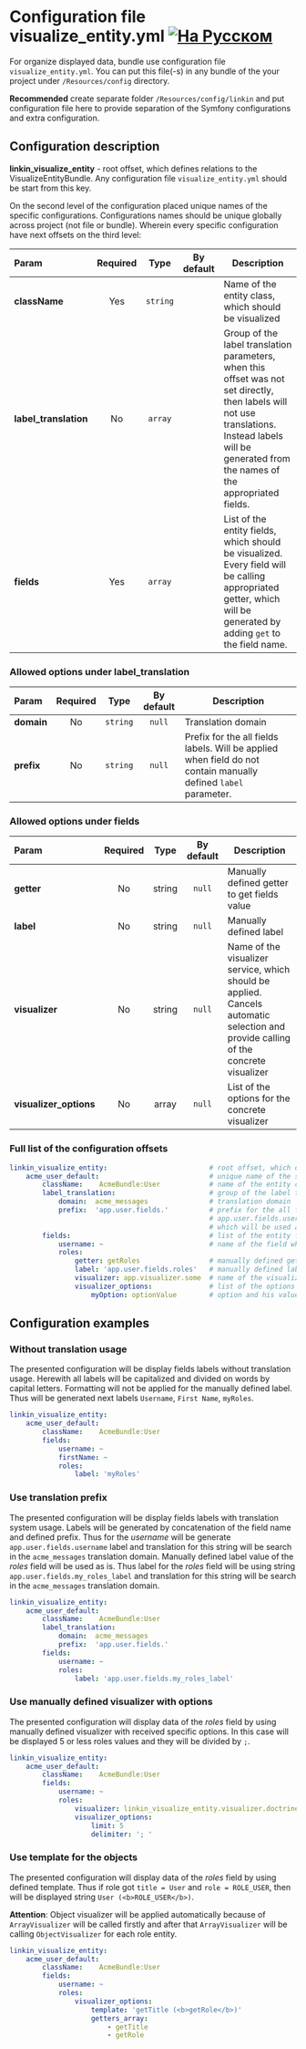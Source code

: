 Configuration file visualize_entity.yml [![На Русском](https://img.shields.io/badge/Перейти_на-Русский-green.svg?style=flat-square)](../ru/visualize_entity.md)
=======================================

For organize displayed data, bundle use configuration file `visualize_entity.yml`. You can put this file(-s)
in any bundle of the your project under `/Resources/config` directory.

**Recommended** create separate folder `/Resources/config/linkin` and put configuration file here to provide separation
of the Symfony configurations and extra configuration.

Configuration description
-------------------------

**linkin_visualize_entity** - root offset, which defines relations to the VisualizeEntityBundle.
Any configuration file `visualize_entity.yml` should be start from this key.

On the second level of the configuration placed unique names of the specific configurations. Configurations names
should be unique globally across project (not file or bundle). Wherein every specific configuration have next offsets
on the third level:

| Param                 | Required  | Type   | By default | Description                                                |
|:----------------------|:---------:|:------:|:----------:|------------------------------------------------------------|
| **className**         | Yes       | `string` |          | Name of the entity class, which should be visualized | 
| **label_translation** | No        | `array`  |          | Group of the label translation parameters, when this offset was not set directly, then labels will not use translations. Instead labels will be generated from the names of the appropriated fields. |
| **fields**            | Yes       | `array`  |          | List of the entity fields, which should be visualized. Every field will be calling appropriated getter, which will be generated by adding `get` to the field name. |

### Allowed options under label_translation

| Param      | Required  | Type   | By default   | Description                                                |
|:-----------|:---------:|:------:|:------------:|------------------------------------------------------------|
| **domain** | No        | `string` | `null`     | Translation domain |
| **prefix** | No        | `string` | `null`     | Prefix for the all fields labels. Will be applied when field do not contain manually defined `label` parameter. |

### Allowed options under fields

| Param                  | Required  | Type   | By default   | Description                                             |
|:-----------------------|:---------:|:------:|:------------:|------------------------------------------------------|
| **getter**             | No        | string | `null`       | Manually defined getter to get fields value |
| **label**              | No        | string | `null`       | Manually defined label |
| **visualizer**         | No        | string | `null`       | Name of the visualizer service, which should be applied. Cancels automatic selection and provide calling of the concrete visualizer |
| **visualizer_options** | No        | array  | `null`       | List of the options for the concrete visualizer |

### Full list of the configuration offsets

```yaml
linkin_visualize_entity:                         # root offset, which defines relations to the VisualizeEntityBundle
    acme_user_default:                           # unique name of the specific configuration
        className:    AcmeBundle:User            # name of the entity class, which should be visualized
        label_translation:                       # group of the label translation parameters
            domain:  acme_messages               # translation domain
            prefix:  'app.user.fields.'          # prefix for the all fields labels and, in this case, will be created
                                                 # app.user.fields.username string for the username field,
                                                 # which will be used as translation ID
        fields:                                  # list of the entity fields, which should be visualized
            username: ~                          # name of the field which should be same as getter without `get` prefix
            roles:
                getter: getRoles                 # manually defined getter to get fields value
                label: 'app.user.fields.roles'   # manually defined label
                visualizer: app.visualizer.some  # name of the visualizer service
                visualizer_options:              # list of the options for the concrete visualizer
                    myOption: optionValue        # option and his value, which will be put into visualizer
```

Configuration examples
----------------------

### Without translation usage

The presented configuration will be display fields labels without translation usage. Herewith all labels will be
capitalized and divided on words by capital letters. Formatting will not be applied for the manually defined label.
Thus will be generated next labels `Username`, `First Name`, `myRoles`.

```yaml
linkin_visualize_entity:
    acme_user_default:
        className:    AcmeBundle:User
        fields:
            username: ~
            firstName: ~
            roles:
                label: 'myRoles'
```

### Use translation prefix

The presented configuration will be display fields labels with translation system usage. Labels will be generated by
concatenation of the field name and defined prefix. Thus for the *username* will be generate `app.user.fields.username`
label and translation for this string will be search in the `acme_messages` translation domain. Manually defined label
value of the *roles* field will be used as is. Thus label for the *roles* field will be using string
`app.user.fields.my_roles_label` and translation for this string will be search in the `acme_messages`
translation domain.

```yaml
linkin_visualize_entity:
    acme_user_default:
        className:    AcmeBundle:User
        label_translation:
            domain:  acme_messages
            prefix:  'app.user.fields.'
        fields:
            username: ~
            roles:
                label: 'app.user.fields.my_roles_label'
```

### Use manually defined visualizer with options

The presented configuration will display data of the *roles* field by using manually defined visualizer with received
specific options. In this case will be displayed 5 or less roles values and they will be divided by `;`.

```yaml
linkin_visualize_entity:
    acme_user_default:
        className:    AcmeBundle:User
        fields:
            username: ~
            roles:
                visualizer: linkin_visualize_entity.visualizer.doctrine_collection
                visualizer_options:
                    limit: 5
                    delimiter: '; '
```

### Use template for the objects

The presented configuration will display data of the *roles* field by using defined template. Thus if role got
`title = User` and `role = ROLE_USER`, then will be displayed string `User (<b>ROLE_USER</b>)`.

**Attention**: Object visualizer will be applied automatically because of `ArrayVisualizer` will be called firstly and
after that `ArrayVisualizer` will be calling `ObjectVisualizer` for each role entity.

```yaml
linkin_visualize_entity:
    acme_user_default:
        className:    AcmeBundle:User
        fields:
            username: ~
            roles:
                visualizer_options:
                    template: 'getTitle (<b>getRole</b>)'
                    getters_array:
                        - getTitle
                        - getRole
```
